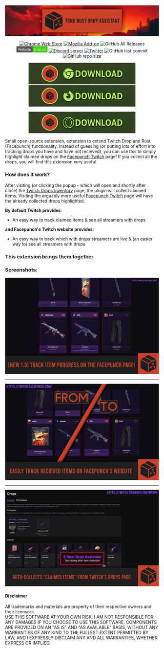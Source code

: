 


<p align="center">
  <a href="https://tcno.co/">
    <img src="/img/banner.png"></a>
</p>
<p align="center">
 <a href="https://chrome.google.com/webstore/detail/tcno-rust-twitch-drop-ass/hflmhkgipblnfcplmdlkcknmenjmnedp">
    <img alt="Chrome Web Store" src="https://img.shields.io/chrome-web-store/users/hflmhkgipblnfcplmdlkcknmenjmnedp?logo=google%20chrome&logoColor=white&style=flat-square"></a>
 <a href="https://addons.mozilla.org/en-US/firefox/addon/tcno-rda/">
    <img alt="Mozilla Add-on" src="https://img.shields.io/amo/users/tcno-rda?logo=firefox%20browser&style=flat-square"></a>
  <img alt="GitHub All Releases" src="https://img.shields.io/github/downloads/TcNobo/TcNo-Rust-Drop-Assistant/total?logo=GitHub&style=flat-square">
  <a href="https://tcno.co/">
    <img alt="Website" src="/img/web.svg" height=20"></a>
  <a href="https://s.tcno.co/RustDropDiscord">
    <img alt="Discord server" src="https://img.shields.io/discord/217649733915770880?label=Discord&logo=discord&style=flat-square"></a>
  <a href="https://twitter.com/TcNobo">
    <img alt="Twitter" src="https://img.shields.io/twitter/follow/TcNobo?label=Follow%20%40TcNobo&logo=Twitter&style=flat-square"></a>
  <img alt="GitHub last commit" src="https://img.shields.io/github/last-commit/TcNobo/TcNo-Rust-Drop-Assistant?logo=GitHub&style=flat-square">
  <img alt="GitHub repo size" src="https://img.shields.io/github/repo-size/TcNobo/TcNo-Rust-Drop-Assistant?logo=GitHub&style=flat-square">
</p>
                                                                                                                                  
<p align="center"><a target="_blank" href="https://chrome.google.com/webstore/detail/tcno-rust-twitch-drop-ass/hflmhkgipblnfcplmdlkcknmenjmnedp">
  <img alt="Download button" src="/img/btnDownloadChrome.png" height=70"></a><a target="_blank" href="https://addons.mozilla.org/en-US/firefox/addon/tcno-rda/">
  <img alt="Download button" src="/img/btnDownloadFirefox.png" height=70"></a></p>
 <p align="center"><a target="_blank" href="https://addons.opera.com/en/extensions/details/tcno-rust-drop-assistant/">
  <img alt="Download button" src="/img/btnOpera.png" height=70"></a></p>


Small open-source extension, extension to extend Twitch Drop and Rust (Facepunch) functionality.
Instead of guessing (or putting lots of effort into tracking drops you have and have not recieved), you can use this to simply highlight claimed drops on the [Facepunch Twitch](https://twitch.facepunch.com/) page!
If you collect all the drops, you will find this extension very useful.

### How does it work?
After visiting (or clicking the popup - which will open and shortly after close) the [Twitch Drops Inventory](https://www.twitch.tv/drops/inventory) page, the plugin will collect claimed items. Visiting the arguably more useful [Facepunch Twitch](https://twitch.facepunch.com/) page will have the already collected drops highlighted.

**By default Twitch provides**:
- An easy way to track claimed items & see all streamers with drops

**and Facepunch's Twitch website provides**:
- An easy way to track which with drops streamers are live & (an easier way to) see all streamers with drops
### This extension brings them together

### Screenshots:
<p>
  <img alt="Facepunch's website (Comparison)" src="/img/1.3-itemprogress.png">
  <hr>
  <img alt="Facepunch's website (Comparison)" src="/img/Facepunch_Screenshot.png">
  <hr>
  <img alt="Twitch's Drops Inventory page" src="/img/Twitch_Screenshot.png">
</p>

#### Disclaimer
All trademarks and materials are property of their respective owners and their licensors.<br>
USE THIS SOFTWARE AT YOUR OWN RISK. I AM NOT RESPONSIBLE FOR ANY DAMAGES IF YOU CHOOSE TO USE THIS SOFTWARE. COMPONENTS ARE PROVIDED ON AN "AS IS" AND "AS AVAILABLE" BASIS, WITHOUT ANY WARRANTIES OF ANY KIND TO THE FULLEST EXTENT PERMITTED BY LAW, AND I EXPRESSLY DISCLAIM ANY AND ALL WARRANTIES, WHETHER EXPRESS OR IMPLIED.
